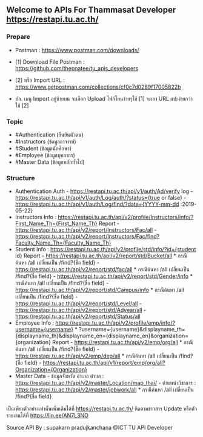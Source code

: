 ## Welcome to APIs For Thammasat Developer  https://restapi.tu.ac.th/

### Prepare ###

- Postman : https://www.postman.com/downloads/
 
- [1] Download File Postman : https://github.com/thepnatee/tu_apis_developers

- [2] หรือ Import URL : https://www.getpostman.com/collections/cf0c7d0289f17005822b

- ปล. เมนู Import อยู่ซ้ายบน จะเลือก Upload ไฟล์โยนง่ายๆใช้ [1] จะเอา URL แปะง่ายกว่าใช้ [2]

### Topic ###

- #Authentication (ยืนยันตัวตน)
- #Instructors (ข้อมูลอาจารย์)
- #Student (ข้อมูลนักศึกษา)
- #Employee (ข้อมูลบุคลากร)
- #Master Data (ข้อมูลหลักทั่วไป)

### Structure ###
- Authentication
  Auth
      - https://restapi.tu.ac.th/api/v1/auth/Ad/verify
  log
      - https://restapi.tu.ac.th/api/v1/auth/Log/auth/?status={true or false}
      - https://restapi.tu.ac.th/api/v1/auth/Log/find/?date={YYYY-mm-dd :2019-05-22}
- Instructors
  Info : https://restapi.tu.ac.th/api/v2/profile/Instructors/info/?First_Name_Th={First_Name_Th}
  Report 
      - https://restapi.tu.ac.th/api/v2/report/Instructors/Fac/all
      - https://restapi.tu.ac.th/api/v2/report/Instructors/Fac/find?Faculty_Name_Th={Faculty_Name_Th}
- Student
  Info : https://restapi.tu.ac.th/api/v2/profile/std/info/?id={student id}
  Report 
      - https://restapi.tu.ac.th/api/v2/report/std/Bucket/all * กรณีค้นหา /all เปลี่ยนเป็น /find?{ชื่อ field}
      - https://restapi.tu.ac.th/api/v2/report/std/fac/all * กรณีค้นหา /all เปลี่ยนเป็น /find?{ชื่อ field}
      - https://restapi.tu.ac.th/api/v2/report/std/Gender/info * กรณีค้นหา /all เปลี่ยนเป็น /find?{ชื่อ field}
      - https://restapi.tu.ac.th/api/v2/report/std/Campus/info * กรณีค้นหา /all เปลี่ยนเป็น /find?{ชื่อ field}
      - https://restapi.tu.ac.th/api/v2/report/std/Level/all
      - https://restapi.tu.ac.th/api/v2/report/std/Adyear/all
      - https://restapi.tu.ac.th/api/v2/report/std/Status/all
- Employee
  Info : https://restapi.tu.ac.th/api/v2/profile/emp/info/?username={username} 
         * ?username={username}&displayname_th={displayname_th}&displayname_en={displayname_en}&organization={organization}
  Report 
      - https://restapi.tu.ac.th/api/v2/emp/org/all * กรณีค้นหา /all เปลี่ยนเป็น /find?{ชื่อ field}
      - https://restapi.tu.ac.th/api/v2/emp/dep/all * กรณีค้นหา /all เปลี่ยนเป็น /find?{ชื่อ field}
      - https://restapi.tu.ac.th/api/v1/report/emp/org/all?Organization={Organization}
- Master Data
      - ข้อมูลจังหวัด อำเภอ ตำบล : https://restapi.tu.ac.th/api/v2/master/Location/map_thai/
      - ตำแหน่งวิชาการ : https://restapi.tu.ac.th/api/v2/master/jobwork/all * กรณีค้นหา /all เปลี่ยนเป็น /find?{ชื่อ field}


เป็นเพียงตัวอย่างเท่านั้นเพิ่มเติมได้ที่ https://restapi.tu.ac.th/
ติดตามข่าวสาร Update หรือตัว รายงานได้ที่ https://lin.ee/AN7L3NO


Source API By : supakarn pradujkanchana @ICT TU API Developer
      
